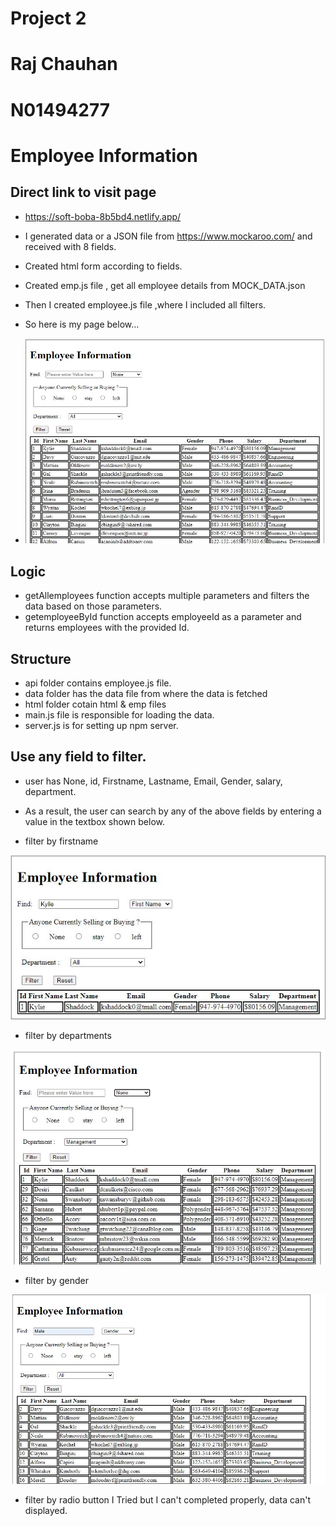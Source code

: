 # Project 2
# Raj Chauhan
# N01494277
# Employee Information

## Direct link to visit page
- https://soft-boba-8b5bd4.netlify.app/

- I generated data or a JSON file from https://www.mockaroo.com/ and received with 8 fields.
- Created html form according to fields.
- Created emp.js file , get all employee details from MOCK_DATA.json
- Then I created employee.js file ,where I included all filters.

- So here is my page below...
- ![image info](./assets/0.JPG)

## Logic
- getAllemployees function accepts multiple parameters and filters the data based on those parameters.
- getemployeeById function accepts employeeId as a parameter and returns employees with the provided Id.

## Structure
- api folder contains employee.js file.
- data folder has the data file from where the data is fetched
- html folder cotain html & emp files
- main.js file is responsible for loading the data.
- server.js is for setting up npm server.

## Use any field to filter.

- user has None, id, Firstname, Lastname, Email, Gender, salary, department.
- As a result, the user can search by any of the above fields by entering a value in the textbox shown below.

- filter by firstname

 ![image info](./assets/1.JPG)

- filter by departments

![image info](./assets/2.JPG)

- filter by gender

![image info](./assets/3.JPG)

- filter by radio button
  I Tried but I can't completed properly, data can't displayed.
